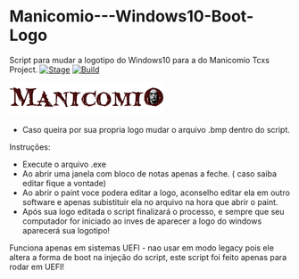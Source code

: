 # Manicomio---Windows10-Boot-Logo
Script para mudar a logotipo do Windows10 para a do Manicomio Tcxs Project.
[![Stage](https://img.shields.io/badge/Release-Stable-brightgreen.svg)]()
[![Build](https://img.shields.io/badge/Supported_OS-Linux-orange.svg)]()


<img src="https://raw.githubusercontent.com/gorpo/Manicomio-Boot-Theme/master/manicomio/boot.png" width="55%"></img>


- Caso queira por sua propria logo mudar o arquivo .bmp dentro do script.

Instruções:
- Execute o arquivo .exe
- Ao abrir uma janela com bloco de notas apenas a feche. ( caso saiba editar fique a vontade)
- Ao abrir o paint voce podera editar a logo, aconselho editar ela em outro software e apenas subistituir ela no arquivo na hora que abrir o paint.
- Após sua logo editada o script finalizará o processo, e sempre que seu computador for iniciado ao inves de aparecer a logo do windows aparecerá sua logotipo!

Funciona apenas em sistemas UEFI - nao usar em modo legacy pois ele altera a forma de boot na injeção do script, este script foi feito apenas para rodar em UEFI!
